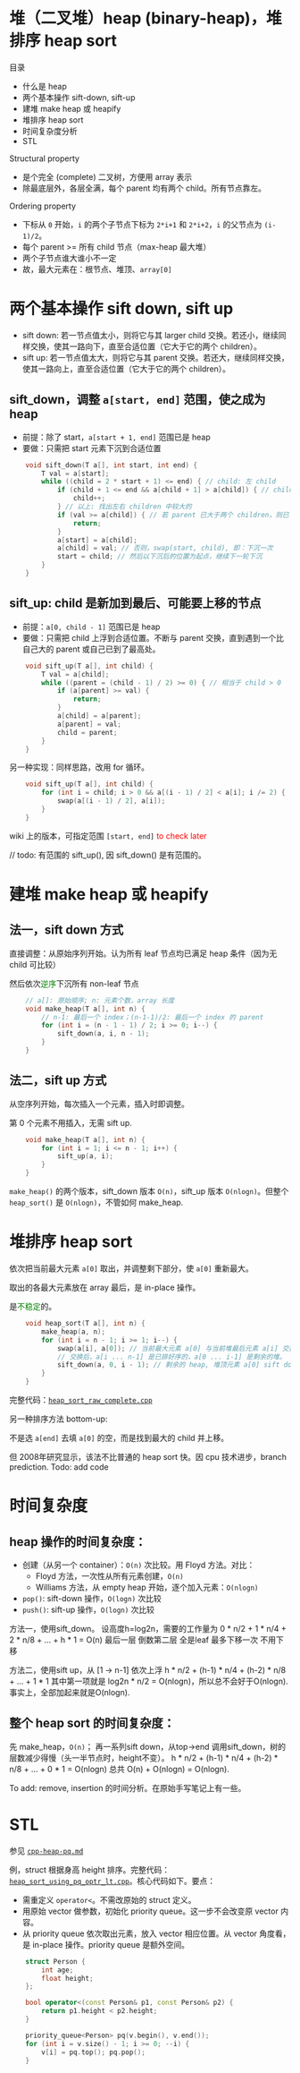 # 堆（二叉堆）heap (binary-heap)，堆排序 heap sort

目录
- 什么是 heap
- 两个基本操作 sift-down, sift-up
- 建堆 make heap 或 heapify
- 堆排序 heap sort
- 时间复杂度分析
- STL

Structural property
- 是个完全 (complete) 二叉树，方便用 array 表示
- 除最底层外，各层全满，每个 parent 均有两个 child。所有节点靠左。

Ordering property
- 下标从 `0` 开始，`i` 的两个子节点下标为 `2*i+1` 和 `2*i+2`，`i` 的父节点为 `(i-1)/2`。
- 每个 parent >= 所有 child 节点（max-heap 最大堆）
- 两个子节点谁大谁小不一定
- 故，最大元素在：根节点、堆顶、`array[0]`

# 两个基本操作 sift down, sift up

- sift down: 若一节点值太小，则将它与其 larger child 交换。若还小，继续同样交换，使其一路向下，直至合适位置（它大于它的两个 children）。
- sift up: 若一节点值太大，则将它与其 parent 交换。若还大，继续同样交换，使其一路向上，直至合适位置（它大于它的两个 children）。

## sift_down，调整 `a[start, end]` 范围，使之成为 heap

- 前提：除了 start，`a[start + 1, end]` 范围已是 heap
- 要做：只需把 start 元素下沉到合适位置

```cpp
    void sift_down(T a[], int start, int end) {
        T val = a[start];
        while ((child = 2 * start + 1) <= end) { // child: 左 child
            if (child + 1 <= end && a[child + 1] > a[child]) { // child: 较大 child
                child++;
            } // 以上: 找出左右 children 中较大的
            if (val >= a[child]) { // 若 parent 已大于两个 children，则已下沉完毕，返回
                return;
            }
            a[start] = a[child];
            a[child] = val; // 否则，swap(start, child), 即：下沉一次
            start = child; // 然后以下沉后的位置为起点，继续下一轮下沉
        }
    }
```

## sift_up: child 是新加到最后、可能要上移的节点

- 前提：`a[0, child - 1]` 范围已是 heap
- 要做：只需把 child 上浮到合适位置。不断与 parent 交换，直到遇到一个比自己大的 parent 或自己已到了最高处。

```cpp
    void sift_up(T a[], int child) {
        T val = a[child];
        while ((parent = (child - 1) / 2) >= 0) { // 相当于 child > 0
            if (a[parent] >= val) {
                return;
            }
            a[child] = a[parent];
            a[parent] = val;
            child = parent;
        }
    }
```

另一种实现：同样思路，改用 for 循环。

```cpp
    void sift_up(T a[], int child) {
        for (int i = child; i > 0 && a[(i - 1) / 2] < a[i]; i /= 2) {
            swap(a[(i - 1) / 2], a[i]);
        }
    }
```

wiki 上的版本，可指定范围 `[start, end]` <font color="red">to check later</font>

// todo: 有范围的 sift_up(), 因 sift_down() 是有范围的。

# 建堆 make heap 或 heapify

## 法一，sift down 方式

直接调整：从原始序列开始。认为所有 leaf 节点均已满足 heap 条件（因为无 child 可比较）

然后依次<font color="green">逆序</font>下沉所有 non-leaf 节点

```cpp
    // a[]: 原始顺序; n: 元素个数，array 长度
    void make_heap(T a[], int n) {
        // n-1: 最后一个 index；(n-1-1)/2: 最后一个 index 的 parent
        for (int i = (n - 1 - 1) / 2; i >= 0; i--) {
            sift_down(a, i, n - 1);
        }
    }
```

## 法二，sift up 方式

从空序列开始，每次插入一个元素，插入时即调整。

第 0 个元素不用插入，无需 sift up.

```cpp
    void make_heap(T a[], int n) {
        for (int i = 1; i <= n - 1; i++) {
            sift_up(a, i);
        }
    }
```

`make_heap()` 的两个版本，sift_down 版本 `O(n)`，sift_up 版本 `O(nlogn)`。但整个 `heap_sort()` 是 `O(nlogn)`，不管如何 make_heap.

# 堆排序 heap sort

依次把当前最大元素 `a[0]` 取出，并调整剩下部分，使 `a[0]` 重新最大。

取出的各最大元素放在 array 最后，是 in-place 操作。

是<font color="green">不稳定</font>的。

```cpp
    void heap_sort(T a[], int n) {
        make_heap(a, n);
        for (int i = n - 1; i >= 1; i--) {
            swap(a[i], a[0]); // 当前最大元素 a[0] 与当前堆最后元素 a[i] 交换。
            // 交换后，a[i ... n-1] 是已排好序的，a[0 ... i-1] 是剩余的堆。
            sift_down(a, 0, i - 1); // 剩余的 heap, 堆顶元素 a[0] sift down，使 a[0] 重新最大
        }
    }
```

完整代码：[`heap_sort_raw_complete.cpp`](code/heap_sort_raw_complete.cpp)

另一种排序方法 bottom-up:

不是选 `a[end]` 去填 `a[0]` 的空，而是找到最大的 child 并上移。

但 2008年研究显示，该法不比普通的 heap sort 快。因 cpu 技术进步，branch prediction. Todo: add code

# 时间复杂度

## heap 操作的时间复杂度：
- 创建（从另一个 container）：`O(n)` 次比较。用 Floyd 方法。对比：
  - Floyd 方法，一次性从所有元素创建，`O(n)`
  - Williams 方法，从 empty heap 开始，逐个加入元素：`O(nlogn)`
- `pop()`: sift-down 操作，`O(logn)` 次比较
- `push()`: sift-up 操作，`O(logn)` 次比较


方法一，使用sift_down。
设高度h=log2n，需要的工作量为
   0 * n/2  +  1 * n/4   +   2 * n/8 + … + h * 1 = O(n)
    最后一层      倒数第二层
    全是leaf     最多下移一次
    不用下移

方法二，使用sift up，从 [1 -> n-1] 依次上浮
h * n/2 + (h-1) * n/4 + (h-2) * n/8 + … + 1 * 1
其中第一项就是 log2n * n/2 = O(nlogn)，所以总不会好于O(nlogn).
事实上，全部加起来就是O(nlogn).

## 整个 heap sort 的时间复杂度：

先 make_heap，`O(n)`；
再一系列sift down，从top->end 调用sift_down，树的层数减少得慢（头一半节点时，height不变）。
h * n/2 + (h-1) * n/4 + (h-2) * n/8 + … + 0 * 1 = O(nlogn)
总共 O(n) + O(nlogn) = O(nlogn).

To add: remove, insertion 的时间分析。在原始手写笔记上有一些。

# STL

参见 [`cpp-heap-pq.md`](../heap-priority-queue/cpp-heap-pq.md)

例，struct 根据身高 height 排序。完整代码：[`heap_sort_using_pq_optr_lt.cpp`](code/heap_sort_using_pq_optr_lt.cpp)。核心代码如下。要点：

- 需重定义 `operator<`。不需改原始的 struct 定义。
- 用原始 vector 做参数，初始化 priority queue。这一步不会改变原 vector 内容。
- 从 priority queue 依次取出元素，放入 vector 相应位置。从 vector 角度看，是 in-place 操作。priority queue 是额外空间。

```cpp
    struct Person {
        int age;
        float height;
    };

    bool operator<(const Person& p1, const Person& p2) {
        return p1.height < p2.height;
    }

    priority_queue<Person> pq(v.begin(), v.end());
    for (int i = v.size() - 1; i >= 0; --i) {
        v[i] = pq.top(); pq.pop();
    }
```
